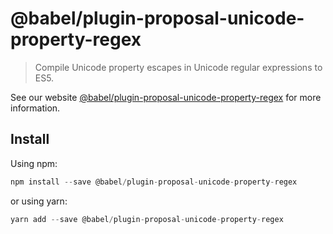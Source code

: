 # @babel/plugin-proposal-unicode-property-regex

> Compile Unicode property escapes in Unicode regular expressions to ES5.

See our website [@babel/plugin-proposal-unicode-property-regex](https://new.babeljs.io/docs/en/next/babel-plugin-proposal-unicode-property-regex.html) for more information.

## Install

Using npm:

```js
npm install --save @babel/plugin-proposal-unicode-property-regex
```

or using yarn:

```js
yarn add --save @babel/plugin-proposal-unicode-property-regex
```

